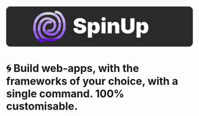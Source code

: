 ![SpinUp Banner](assets/SpinUpBanner.svg) 

# 🌀 Build web-apps, with the frameworks of your choice, with a single command. 100% customisable.

